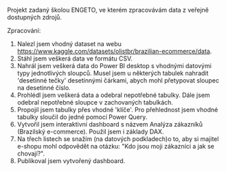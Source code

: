 Projekt zadaný školou ENGETO, ve kterém zpracovávám data z veřejně dostupných zdrojů.

Zpracování:

1)  Nalezl jsem vhodný dataset na webu https://www.kaggle.com/datasets/olistbr/brazilian-ecommerce/data.
2)  Stáhl jsem veškerá data ve formátu CSV.
3)  Nahrál jsem veškerá data do Power BI desktop s vhodnými datovými typy jednotlivých sloupců. Musel jsem u některých tabulek
   nahradit 'desetinné tečky' desetinnými čárkami, abych mohl přetypovat sloupec na desetinné číslo.
5)  Prohlédl jsem veškerá data a odebral nepotřebné tabulky. Dále jsem odebral nepotřebné sloupce v zachovaných tabulkách.
6)  Propojil jsem tabulky přes vhodné 'klíče'. Pro přehlednost jsem vhodné tabulky sloučil do jedné pomocí Power Query.
7)  Vytvořil jsem interaktivní dashboard s názvem Analýza zákazníků (Brazilský e-commerce). Použil jsem i základy DAX.
8)  Na třech listech se snažím (na datových podkladech)o to, aby si majitel e-shopu mohl odpovědět na otázku: "Kdo jsou moji zákazníci a jak se chovají?".
9)  Publikoval jsem vytvořený dashboard.

